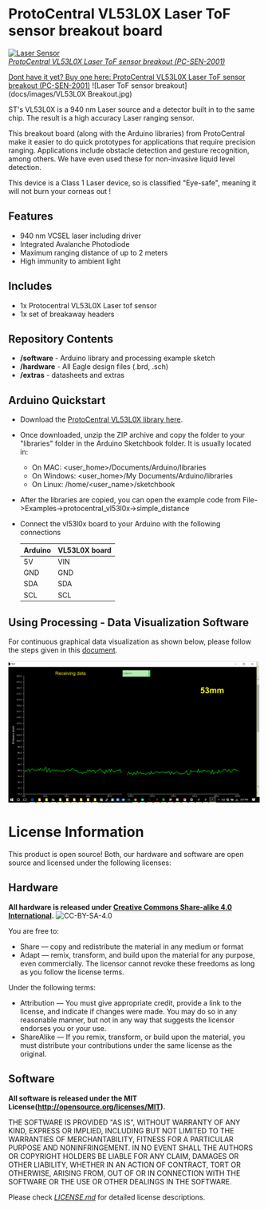 ProtoCentral VL53L0X Laser ToF sensor breakout board
====================================================
[![Laser Sensor](https://www.protocentral.com/4446-thickbox_default/protocentral-vl53l0x-laser-tof-sensor-breakout.jpg)  
*ProtoCentral VL53L0X Laser ToF sensor breakout (PC-SEN-2001)*](https://www.protocentral.com/motiondistance/1049-protocentral-vl53l0x-laser-tof-sensor-breakout.html)


[Dont have it yet? Buy one here: ProtoCentral VL53L0X Laser ToF sensor breakout (PC-SEN-2001)](https://protocentral.com/product/protocentral-vl53l0x-laser-tof-sensor-breakout/)
![Laser ToF sensor breakout](docs/images/VL53L0X Breakout.jpg)

ST's VL53L0X is a 940 nm Laser source and a detector built in to the same chip. The result is a high accuracy Laser ranging sensor. 

This breakout board (along with the Arduino libraries) from ProtoCentral make it easier to do quick prototypes for applications that require precision ranging. Applications include obstacle detection and gesture recognition, among others. We have even used these for non-invasive liquid level detection. 

This device is a Class 1 Laser device, so is classified "Eye-safe", meaning it will not burn your corneas out !

Features
--------
* 940 nm VCSEL laser including driver
* Integrated Avalanche Photodiode
* Maximum ranging distance of up to 2 meters
* High immunity to ambient light

Includes
--------
* 1x Protocentral VL53L0X Laser tof sensor
* 1x set of breakaway headers

Repository Contents
-------------------
* **/software** - Arduino library and processing example sketch
* **/hardware** - All Eagle design files (.brd, .sch)
* **/extras** - datasheets and extras

Arduino Quickstart
------------------

* Download the [ProtoCentral VL53L0X library here](releases/download/v1.0/protocentral_vl53l0x.zip).

* Once downloaded, unzip the ZIP archive and copy the folder to your "libraries" folder in the Arduino Sketchbook folder. It is usually located in:

	* On MAC: <user_home>/Documents/Arduino/libraries
	* On Windows: <user_home>/My Documents/Arduino/libraries
	* On Linux: /home/<user_name>/sketchbook  

* After the libraries are copied, you can open the example code from File->Examples->protocentral_vl53l0x->simple_distance

* Connect the vl53l0x board to your Arduino with the following connections

	| Arduino | VL53L0X board |
	| ------- | ------------- |
	| 5V      | VIN |
	| GND     | GND |
	| SDA     | SDA |
	| SCL     | SCL |
        
Using Processing - Data Visualization Software
----------------------------------------------
 For continuous graphical data visualization as shown below, please follow the steps given in this [document](docs/using_processing.md).

![Read mm Form in Processing](docs/images/output.png)

License Information
===================

This product is open source! Both, our hardware and software are open source and licensed under the following licenses:

Hardware
---------

**All hardware is released under [Creative Commons Share-alike 4.0 International](http://creativecommons.org/licenses/by-sa/4.0/).**
![CC-BY-SA-4.0](https://i.creativecommons.org/l/by-sa/4.0/88x31.png)

You are free to:

* Share — copy and redistribute the material in any medium or format
* Adapt — remix, transform, and build upon the material for any purpose, even commercially.
The licensor cannot revoke these freedoms as long as you follow the license terms.

Under the following terms:

* Attribution — You must give appropriate credit, provide a link to the license, and indicate if changes were made. You may do so in any reasonable manner, but not in any way that suggests the licensor endorses you or your use.
* ShareAlike — If you remix, transform, or build upon the material, you must distribute your contributions under the same license as the original.

Software
--------

**All software is released under the MIT License(http://opensource.org/licenses/MIT).**

THE SOFTWARE IS PROVIDED "AS IS", WITHOUT WARRANTY OF ANY KIND, EXPRESS OR IMPLIED, INCLUDING BUT NOT LIMITED TO THE WARRANTIES OF MERCHANTABILITY, FITNESS FOR A PARTICULAR PURPOSE AND NONINFRINGEMENT. IN NO EVENT SHALL THE AUTHORS OR COPYRIGHT HOLDERS BE LIABLE FOR ANY CLAIM, DAMAGES OR OTHER LIABILITY, WHETHER IN AN ACTION OF CONTRACT, TORT OR OTHERWISE, ARISING FROM, OUT OF OR IN CONNECTION WITH THE SOFTWARE OR THE USE OR OTHER DEALINGS IN THE SOFTWARE.


Please check [*LICENSE.md*](LICENSE.md) for detailed license descriptions.

